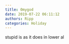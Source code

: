 ```yaml
---
title: 0mygod
date: 2019-07-22 06:11:12
authors: Ripp
categories: Holiday
---
```


 stupid is as it does in lower al